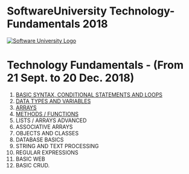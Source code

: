 # SoftwareUniversity Technology-Fundamentals 2018

[![Software University Logo](https://goo.gl/KYm0Tz)](https://softuni.bg)

# Technology Fundamentals - (From 21 Sept. to 20 Dec. 2018)

1. [BASIC SYNTAX, CONDITIONAL STATEMENTS AND LOOPS](http://tinyurl.com/y5encx5m)
2. [DATA TYPES AND VARIABLES](http://tinyurl.com/y47zp9vj)
3. [ARRAYS](https://tinyurl.com/y6nys24h)
4. [METHODS / FUNCTIONS](https://tinyurl.com/y2aevh52)
5. LISTS / ARRAYS ADVANCED
6. ASSOCIATIVE ARRAYS
7. OBJECTS AND CLASSES
8. DATABASE BASICS
9. STRING AND TEXT PROCESSING
10. REGULAR EXPRESSIONS
11. BASIC WEB
12. BASIC CRUD.


